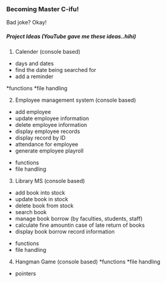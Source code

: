 ### Becoming Master C-ifu!
Bad joke? Okay!


##### Project Ideas (YouTube gave me these ideas..hihi)
1. Calender (console based)
- days and dates 
- find the date being searched for
- add a reminder

*functions
*file handling


2. Employee management system (console based)
- add employee
- update employee information
- delete employee information 
- display employee records
- display record by ID
- attendance for employee
- generate employee playroll

* functions
* file handling

3. Library MS (console based)
- add book into stock
- update book in stock
- delete book from stock
- search book
- manage book borrow (by faculties, students, staff)
- calculate fine amountin case of late return of books 
- display book borrow record information 

* functions
* file handling

4. Hangman Game (console based)
*functions
*file handling
* pointers